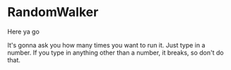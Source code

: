# RandomWalker
Here ya go


It's gonna ask you how many times you want to run it. Just type in a number. 
If you type in anything other than a number, it breaks, so don't do that. 
